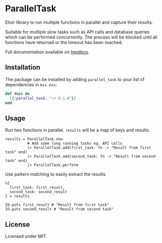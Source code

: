 # ParallelTask

Elixir library to run multiple functions in parallel and capture their results.

Suitable for multiple slow tasks such as API calls and database queries which can be performed concurrently. The process will be blocked until all functions have returned or the timeout has been reached.

Full documentation available on [hexdocs](https://hexdocs.pm/parallel_task/ParallelTask.html).

## Installation

The package can be installed by adding `parallel_task` to your list of dependencies in `mix.exs`:

```elixir
def deps do
  [{:parallel_task, "~> 0.1.0"}]
end
```

## Usage

Run two functions in parallel. `results` will be a map of keys and results.
```
results = ParallelTask.new
          # Add some long running tasks eg. API calls
          |> ParallelTask.add(first_task: fn -> "Result from first task" end)
          |> ParallelTask.add(second_task: fn -> "Result from second task" end)
          |> ParallelTask.perform
```

Use pattern matching to easily extract the results.
```
%{
  first_task: first_result,
  second_task: second_result
} = results

IO.puts first_result # "Result from first task"
IO.puts second_result # "Result from second task"
```

## License

Licensed under MIT.
